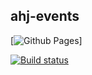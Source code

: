 ## ahj-events
[![Github Pages](https://antikab.github.io/ahj-events)]

[![Build status](https://ci.appveyor.com/api/projects/status/kdxlwhwd7vpdtm2r?svg=true)](https://ci.appveyor.com/project/Antikab/ahj-events)
